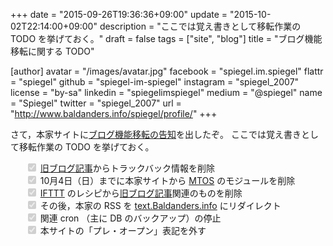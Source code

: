 +++
date = "2015-09-26T19:36:36+09:00"
update = "2015-10-02T22:14:00+09:00"
description = "ここでは覚え書きとして移転作業の TODO を挙げておく。"
draft = false
tags = ["site", "blog"]
title = "ブログ機能移転に関する TODO"

[author]
  avatar = "/images/avatar.jpg"
  facebook = "spiegel.im.spiegel"
  flattr = "spiegel"
  github = "spiegel-im-spiegel"
  instagram = "spiegel_2007"
  license = "by-sa"
  linkedin = "spiegelimspiegel"
  medium = "@spiegel"
  name = "Spiegel"
  twitter = "spiegel_2007"
  url = "http://www.baldanders.info/spiegel/profile/"
+++

さて，本家サイトに[ブログ機能移転の告知](http://www.baldanders.info/spiegel/log2/000872.shtml)を出したぞ。
ここでは覚え書きとして移転作業の TODO を挙げておく。

<ul style="list-style:none;">
<li><input type="checkbox" name="todo" id="todo1" disabled="true" checked="checked"> <a href="http://www.baldanders.info/archives.shtml">旧ブログ記事</a>からトラックバック情報を削除</li>
<li><input type="checkbox" name="todo" id="todo2" disabled="true" checked="checked"> 10月4日（日）までに本家サイトから <a href="http://www.movabletype.jp/opensource/">MTOS</a> のモジュールを削除</li>
<li><input type="checkbox" name="todo" id="todo3" disabled="true" checked="checked"> <a href="https://ifttt.com/">IFTTT</a> のレシピから<a href="http://www.baldanders.info/archives.shtml">旧ブログ記事</a>関連のものを削除</li>
<li><input type="checkbox" name="todo" id="todo4" disabled="true" checked="checked"> その後，本家の RSS を <a href="http://text.baldanders.info/index.xml">text.Baldanders.info</a> にリダイレクト</li>
<li><input type="checkbox" name="todo" id="todo5" disabled="true" checked="checked"> 関連 cron （主に DB のバックアップ）の停止</li>
<li><input type="checkbox" name="todo" id="todo4" disabled="true" checked="checked"> 本サイトの「プレ・オープン」表記を外す</li>
</ul>

